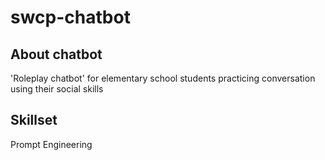# swcp-chatbot

## About chatbot
  'Roleplay chatbot' for elementary school students practicing conversation using their social skills

## Skillset
  Prompt Engineering
  
